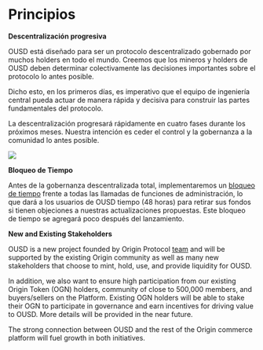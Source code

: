 # Principios

**Descentralización progresiva**

OUSD está diseñado para ser un protocolo descentralizado gobernado por muchos holders en todo el mundo. Creemos que los mineros y holders de OUSD deben determinar colectivamente las decisiones importantes sobre el protocolo lo antes posible.

Dicho esto, en los primeros días, es imperativo que el equipo de ingeniería central pueda actuar de manera rápida y decisiva para construir las partes fundamentales del protocolo.

La descentralización progresará rápidamente en cuatro fases durante los próximos meses. Nuestra intención es ceder el control y la gobernanza a la comunidad lo antes posible.

![](../.gitbook/assets/ousd_docs_graphics_2%20%283%29.png)

**Bloqueo de Tiempo**

Antes de la gobernanza descentralizada total, implementaremos un [bloqueo de tiempo](../smart-contracts/api/timelock.md) frente a todas las llamadas de funciones de administración, lo que dará a los usuarios de OUSD tiempo \(48 horas\) para retirar sus fondos si tienen objeciones a nuestras actualizaciones propuestas. Este bloqueo de tiempo se agregará poco después del lanzamiento.

**New and Existing Stakeholders**

OUSD is a new project founded by Origin Protocol [team](www.originprotocol.com/team) and will be supported by the existing Origin community as well as many new stakeholders that choose to mint, hold, use, and provide liquidity for OUSD.

In addition, we also want to ensure high participation from our existing Origin Token \(OGN\) holders, community of close to 500,000 members, and buyers/sellers on the Platform. Existing OGN holders will be able to stake their OGN to participate in governance and earn incentives for driving value to OUSD. More details will be provided in the near future.

The strong connection between OUSD and the rest of the Origin commerce platform will fuel growth in both initiatives.



